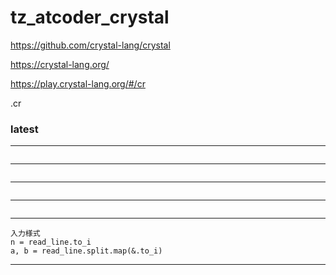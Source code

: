 # tz_atcoder_crystal

https://github.com/crystal-lang/crystal

https://crystal-lang.org/

https://play.crystal-lang.org/#/cr

.cr

### latest
---
```

```
---
```

```
---
```

```
---
```

```
---
```
入力様式
n = read_line.to_i
a, b = read_line.split.map(&.to_i)
```
---

